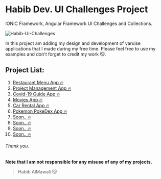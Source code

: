 # Habib Dev. UI Challenges Project
IONIC Framework, Angular Framework UI Challenges and Collections.  

![Habib-UI-Challenges](https://user-images.githubusercontent.com/31030616/87856306-57afb400-c92f-11ea-94ae-012556f77d42.png)

In this project am adding my design and development of varuise applications that I made during my free time.
Please feel free to use my examples and don't forget to credit my work :smirk_cat:.  

## Project List:
01. <a href="https://github.com/habibalmawali/UI-Challenges/tree/master/ionic-restrant-app">Restaurant Menu App 🔥</a>
02. <a href="https://github.com/habibalmawali/UI-Challenges/tree/master/ionic-project-management">Project Management App 🔥</a>
03. <a href="https://github.com/habibalmawali/UI-Challenges/tree/master/ionic-covid19-guide">Covid-19 Guide App 🔥</a>
04. <a href="https://github.com/habibalmawali/UI-Challenges/tree/master/ionic-movies">Movies App 🔥</a>
05. <a href="https://github.com/habibalmawali/UI-Challenges/tree/master/ionic-car-rental">Car Rental App 🔥</a>
06. <a href="https://github.com/habibalmawali/UI-Challenges/tree/master/ionic-pokedex">Pokemon PokeDex App 🔥</a>
07. <a href="#">Soon.. 🔥</a>
08. <a href="#">Soon.. 🔥</a>
09. <a href="#">Soon.. 🔥</a>
10. <a href="#">Soon.. 🔥</a>

###### Thank you.

**Note that I am not responsible for any misuse of any of my projects.**

> Habib AlMawali :smirk_cat:
